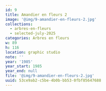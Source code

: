 ```yaml
---
id: 9
title: Amandier en fleurs 2
image: '@img/9-amandier-en-fleurs-2.jpg'
collections:
  - arbres-en-fleurs
  - selected-july-2025
categories: Arbres en fleurs
w: 89
h: 116
location: graphic studio
note: ''
year: '1985'
year_start: 1985
year_end: null
file: '@img/9-amandier-en-fleurs-2.jpg'
uuid: 53ce9ab2-c5be-4b0b-bb53-0fbf85647688
---
```


